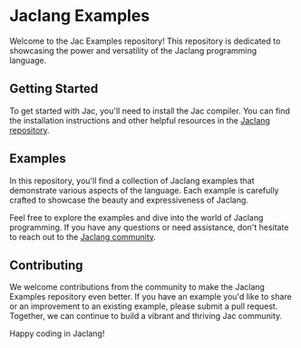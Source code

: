 # Jaclang Examples

Welcome to the Jac Examples repository! This repository is dedicated to showcasing the power and versatility of the 
Jaclang programming language.

## Getting Started

To get started with Jac, you'll need to install the Jac compiler. You can find the installation instructions and other helpful resources in the [Jaclang repository](https://github.com/jaseci-labs/jaclang).

## Examples

In this repository, you'll find a collection of Jaclang examples that demonstrate various aspects of the language. Each example is carefully crafted to showcase the beauty and expressiveness of Jaclang.

Feel free to explore the examples and dive into the world of Jaclang programming. If you have any questions or need assistance, don't hesitate to reach out to the [Jaclang community](jac-lang.org).

## Contributing

We welcome contributions from the community to make the Jaclang Examples repository even better. If you have an example you'd like to share or an improvement to an existing example, please submit a pull request. Together, we can continue to build a vibrant and thriving Jac community.

Happy coding in Jaclang!
